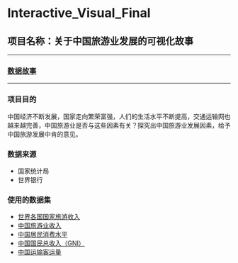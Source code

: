 # Interactive_Visual_Final

## 项目名称：关于中国旅游业发展的可视化故事
---
### [数据故事](https://nfunm060.gitee.io/interactive_visual_final/)
---
### 项目目的
中国经济不断发展，国家走向繁荣富强，人们的生活水平不断提高，交通运输网也越来越完善，中国旅游业是否与这些因素有关？探究出中国旅游业发展因素，给予中国旅游发展中肯的意见。

### 数据来源
- 国家统计局
- 世界银行

### 使用的数据集
- [世界各国国家旅游收入]()
- [中国旅游业收入]()
- [中国居民消费水平]()
- [中国国民总收入（GNI）]()
- [中国运输客运量]()
